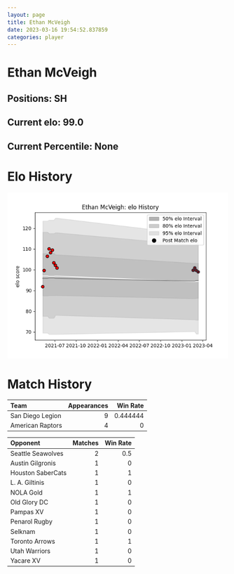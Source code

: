 ```yaml
---  
layout: page  
title: Ethan McVeigh  
date: 2023-03-16 19:54:52.837859  
categories: player  
---
```

# Ethan McVeigh

## Positions: SH

## Current elo: 99.0

## Current Percentile: None

# Elo History


![elo history](history_EthanMcVeigh.png)
# Match History


| Team             |   Appearances |   Win Rate |
|:-----------------|--------------:|-----------:|
| San Diego Legion |             9 |   0.444444 |
| American Raptors |             4 |   0        |

| Opponent          |   Matches |   Win Rate |
|:------------------|----------:|-----------:|
| Seattle Seawolves |         2 |        0.5 |
| Austin Gilgronis  |         1 |        0   |
| Houston SaberCats |         1 |        1   |
| L. A. Giltinis    |         1 |        0   |
| NOLA Gold         |         1 |        1   |
| Old Glory DC      |         1 |        0   |
| Pampas XV         |         1 |        0   |
| Penarol Rugby     |         1 |        0   |
| Selknam           |         1 |        0   |
| Toronto Arrows    |         1 |        1   |
| Utah Warriors     |         1 |        0   |
| Yacare XV         |         1 |        0   |